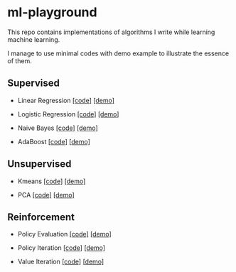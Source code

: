 # ml-playground

This repo contains implementations of algorithms I write while learning machine learning.

I manage to use minimal codes with demo example to illustrate the essence of them.

## Supervised

- Linear Regression [[code]](supervised/linear_regression.py) [[demo]](supervised/linear_regression.ipynb)

- Logistic Regression [[code]](supervised/logistic_regression.py) [[demo]](supervised/logistic_regression.ipynb)

- Naive Bayes [[code]](supervised/naive_bayes.py) [[demo]](supervised/naive_bayes.ipynb)

- AdaBoost [[code]](supervised/adaboost.py) [[demo]](supervised/adaboost.ipynb)

## Unsupervised

- Kmeans [[code]](unsupervised/kmeans.py) [[demo]](unsupervised/kmeans.ipynb)

- PCA [[code]](unsupervised/pca.py) [[demo]](unsupervised/pca.ipynb)

## Reinforcement

- Policy Evaluation [[code]](reinforcement/policy_evaluation.py) [[demo]](reinforcement/policy_evaluation.ipynb)

- Policy Iteration [[code]](reinforcement/policy_iteration.py) [[demo]](reinforcement/policy_iteration.ipynb)

- Value Iteration [[code]](reinforcement/value_iteration.py) [[demo]](reinforcement/value_iteration.ipynb)
